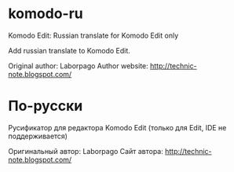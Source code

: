 komodo-ru
=========

Komodo Edit: Russian translate for Komodo Edit only

Add russian translate to Komodo Edit.

Original author: Laborpago
Author website: http://technic-note.blogspot.com/

По-русски
=========

Русификатор для редактора Komodo Edit (только для Edit, IDE не поддерживается)

Оригинальный автор: Laborpago
Сайт автора: http://technic-note.blogspot.com/
